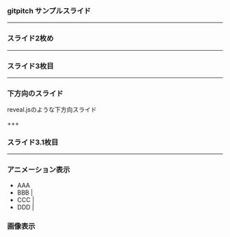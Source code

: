 ### gitpitch サンプルスライド

---

### スライド2枚め

---

### スライド3枚目

---

### 下方向のスライド

reveal.jsのような下方向スライド

+++

### スライド3.1枚目

---

### アニメーション表示

- AAA
- BBB |
- CCC |
- DDD |

### 画像表示





